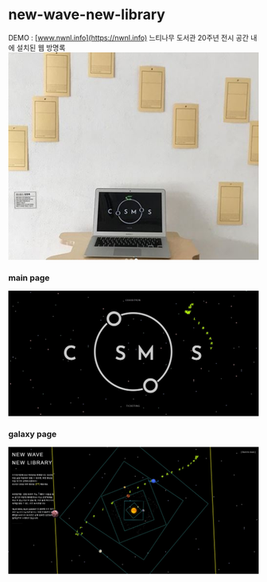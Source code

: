 # new-wave-new-library
 DEMO : [www.nwnl.info](https://nwnl.info) 
 느티나무 도서관 20주년 전시 공간 내에 설치된 웹 방명록
![space pic](/space.JPG)
### main page 
![main page](/index.JPG)

### galaxy page
![galaxy page](/galaxy.JPG)